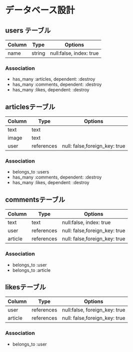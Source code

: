 # データベース設計

## users テーブル
|Column|Type|Options|
|------|----|-------|
|name|string|null:false, index: true|
### Association
- has_many :articles, dependent: :destroy
- has_many :comments, dependent: :destroy
- has_many :likes, dependent: :destroy


## articlesテーブル
|Column|Type|Options|
|------|----|-------|
|text|text||
|image|text||
|user|references|null: false,foreign_key: true|
### Association
- belongs_to :users
- has_many :comments, dependent: :destroy
- has_many :likes, dependent: :destroy



## commentsテーブル
|Column|Type|Options|
|------|----|-------|
|text|text|null:false, index: true|
|user|references|null: false,foreign_key: true|
|article|references|null: false,foreign_key: true|
### Association
- belongs_to :user
- belongs_to :article


## likesテーブル
|Column|Type|Options|
|------|----|-------|
|user|references|null:false, foreign_key: true|
|article|references|null: false,foreign_key: true|
### Association
- belongs_to :user





